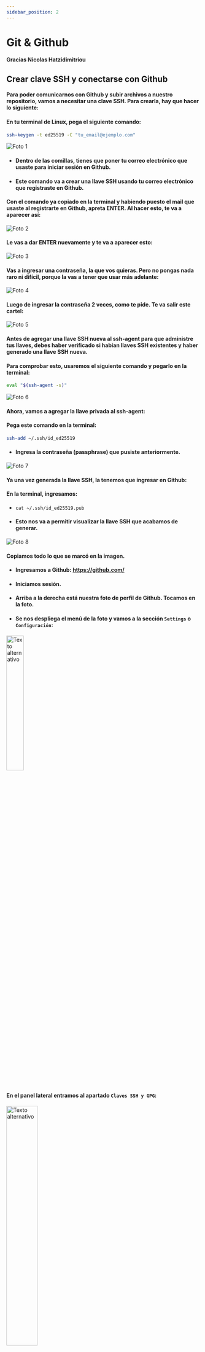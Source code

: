 ```yaml
---
sidebar_position: 2
---
```


# Git & Github

#### Gracias Nicolas Hatzidimitriou

## Crear clave SSH y conectarse con Github


#### Para poder comunicarnos con Github y subir archivos a nuestro repositorio, vamos a necesitar una clave SSH. Para crearla, hay que hacer lo siguiente:

#### En tu terminal de Linux, pega el siguiente comando:

```bash
ssh-keygen -t ed25519 -C "tu_email@ejemplo.com"
```

![Foto 1](https://i.postimg.cc/8zKtRYK8/1.png)


- #### Dentro de las comillas, tienes que poner tu correo electrónico que usaste para iniciar sesión en Github.



- #### Este comando va a crear una llave SSH usando tu correo electrónico que registraste en Github.

#### Con el comando ya copiado en la terminal y habiendo puesto el mail que usaste al registrarte en Github, apreta ENTER. Al hacer esto, te va a aparecer así:

![Foto 2](https://i.postimg.cc/fbQptpJw/2.png)

#### Le vas a dar ENTER nuevamente y te va a aparecer esto:

![Foto 3](https://i.postimg.cc/28B0QTp3/3.png)

#### Vas a ingresar una contraseña, la que vos quieras. Pero no pongas nada raro ni difícil, porque la vas a tener que usar más adelante:

![Foto 4](https://i.postimg.cc/8kx2g7NJ/4.png)

#### Luego de ingresar la contraseña 2 veces, como te pide. Te va salir este cartel:

![Foto 5](https://i.postimg.cc/qMXjDqRd/5.png)

#### Antes de agregar una llave SSH nueva al ssh-agent para que administre tus llaves, debes haber verificado si habían llaves SSH existentes y haber generado una llave SSH nueva.

#### Para comprobar esto, usaremos el siguiente comando y pegarlo en la terminal:
```bash
eval "$(ssh-agent -s)"
```
![Foto 6](https://i.postimg.cc/ncyp2dCW/6.png)

#### Ahora, vamos a agregar la llave privada al ssh-agent:
#### Pega este comando en la terminal:

```bash 
ssh-add ~/.ssh/id_ed25519
```

- #### Ingresa la contraseña (passphrase) que pusiste anteriormente.

![Foto 7](https://i.postimg.cc/g0khckm8/7.png)

#### Ya una vez generada la llave SSH, la tenemos que ingresar en Github:

#### En la terminal, ingresamos: 

- `cat ~/.ssh/id_ed25519.pub`

- #### Esto nos va a permitir visualizar la llave SSH que acabamos de generar.

![Foto 8](https://i.postimg.cc/ZKGjqNM3/8.png)

#### Copiamos todo lo que se marcó en la imagen.

- #### Ingresamos a Github: https://github.com/
- #### Iniciamos sesión.
- #### Arriba a la derecha está nuestra foto de perfil de Github. Tocamos en la foto.
- #### Se nos despliega el menú de la foto y vamos a la sección `Settings` o `Configuración`:


<img src="https://i.postimg.cc/hGgrLBgt/9.png" alt="Texto alternativo" width="30%" />

#### En el panel lateral entramos al apartado `Claves SSH y GPG`:

<img src="https://i.postimg.cc/528gQthr/10.png" alt="Texto alternativo" width="40%" />

#### Le damos click al botón `New SSH key`:

![Foto 11](https://i.postimg.cc/MKMdx5dq/11.png)

#### En `Título`, le pones un nombre descriptivo, por ejemplo, ‘Laptop Trabajo’:

#### Dejamos la opción `Authenticacion Key`:

#### En el campo `Key`, pegamos lo que nos había mostrado el comando:

```bash
cat ~/.ssh/id_ed25519.pub
```

#### Y apretamos el botón `Add SSH key`:

![Foto 12](https://i.postimg.cc/Xv8gxz7c/12.png)

#### Y listo, ya tenemos nuestra llave de comunicación con Github y podemos empezar a usar Git tranquilamente!

# Comenzar a usar Git

#### En Github, arriba a la derecha hay un signo `+`. Le damos click y seleccionamos `New Repository`:

![Foto 13](https://i.postimg.cc/DZwPNPSV/13.png)


![Foto 14](https://i.postimg.cc/Hnf0VGBH/14.png)

#### Le ponemos el título que queramos, decidimos si poner el repositorio privado o público, una descripción (opcional) y le damos a `Create repository`.

#### Copiamos la opción SSH de Github, lo ponemos en la terminal y presionamos `ENTER`:

![Foto 15](https://i.postimg.cc/1t7r1VF8/15.png)

#### Para el paso anterior vamos a tener que usar uno de los primeros comandos de Git, que es `git clone`. Este comando sirve para clonar y traerte el repositorio de Github hacia tu computadora.

#### Después de clonar el repositorio y hacer un `ls` en la terminal, ya vamos a tener una carpeta con el nombre que le pusimos al repositorio:

![Foto 16](https://i.postimg.cc/L5qB94kN/16.png)

```
Ingresamos a la carpeta y listo. Ya estamos listos para crear archivos y subirlos a nuestro repositorio!.
```
